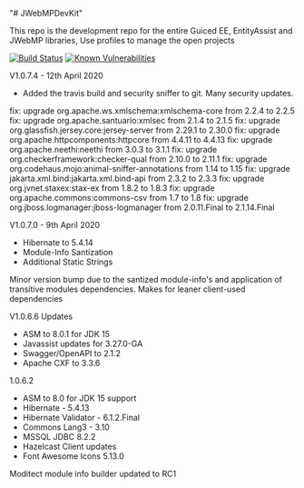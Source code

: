 "# JWebMPDevKit" 

This repo is the development repo for the entire Guiced EE, EntityAssist and JWebMP libraries,
Use profiles to manage the open projects

[![Build Status](https://travis-ci.com/GedMarc/JWebMPDevKit.svg?branch=master)](https://travis-ci.com/GedMarc/JWebMPDevKit) [![Known Vulnerabilities](https://snyk.io/test/github/GedMarc/JWebMPDevKit/badge.svg)](https://snyk.io/test/github/GedMarc/JWebMPDevKit)

V1.0.7.4 - 12th April 2020

* Added the travis build and security sniffer to git. Many security updates.

fix: upgrade org.apache.ws.xmlschema:xmlschema-core from 2.2.4 to 2.2.5 
fix: upgrade org.apache.santuario:xmlsec from 2.1.4 to 2.1.5 
fix: upgrade org.glassfish.jersey.core:jersey-server from 2.29.1 to 2.30.0
fix: upgrade org.apache.httpcomponents:httpcore from 4.4.11 to 4.4.13 
fix: upgrade org.apache.neethi:neethi from 3.0.3 to 3.1.1 
fix: upgrade org.checkerframework:checker-qual from 2.10.0 to 2.11.1 
fix: upgrade org.codehaus.mojo:animal-sniffer-annotations from 1.14 to 1.15
fix: upgrade jakarta.xml.bind:jakarta.xml.bind-api from 2.3.2 to 2.3.3
fix: upgrade org.jvnet.staxex:stax-ex from 1.8.2 to 1.8.3
fix: upgrade org.apache.commons:commons-csv from 1.7 to 1.8
fix: upgrade org.jboss.logmanager:jboss-logmanager from 2.0.11.Final to 2.1.14.Final


V1.0.7.0 - 9th April 2020

* Hibernate to 5.4.14
* Module-Info Santization
* Additional Static Strings

Minor version bump due to the santized module-info's and application of transitive modules dependencies.
Makes for leaner client-used dependencies

V1.0.6.6 Updates
* ASM to 8.0.1 for JDK 15
* Javassist updates for 3.27.0-GA
* Swagger/OpenAPI to 2.1.2
* Apache CXF to 3.3.6

1.0.6.2
* ASM to 8.0 for JDK 15 support
* Hibernate - 5.4.13
* Hibernate Validator - 6.1.2.Final
* Commons Lang3 - 3.10
* MSSQL JDBC 8.2.2
* Hazelcast Client updates
* Font Awesome Icons 5.13.0

Moditect module info builder updated to RC1

